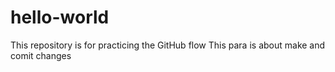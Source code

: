 # hello-world
This repository is for practicing the GitHub flow
This para is about make and comit changes
